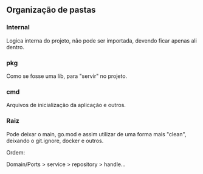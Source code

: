 ## Organização de pastas


### Internal

Logica interna do projeto, não pode ser importada, devendo ficar apenas ali dentro. 

### pkg

Como se fosse uma lib, para "servir" no projeto. 

### cmd

Arquivos de inicialização da aplicação e outros. 


### Raiz

Pode deixar o main, go.mod e assim utilizar de uma forma mais "clean", deixando o git.ignore, docker e outros. 

Ordem:

Domain/Ports > service > repository > handle... 